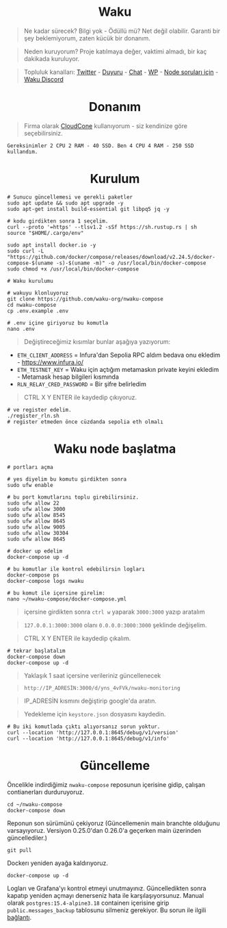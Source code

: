 <h1 align="center"> Waku </h1>

> Ne kadar sürecek? Bilgi yok - Ödüllü mü? Net değil olabilir. Garanti bir şey beklemiyorum, zaten kücük bir donanım.

> Neden kuruyorum? Proje katılmaya değer, vaktimi almadı, bir kaç dakikada kuruluyor.

> Topluluk kanalları: [Twitter](https://twitter.com/Ruesandora0) - [Duyuru](https://t.me/RuesAnnouncement) - [Chat](https://t.me/RuesChat) - [WP](https://whatsapp.com/channel/0029VaBcj7V1dAw1H2KhMk34) - [Node soruları için](https://t.me/ruesshare/13003/13004) - [Waku Discord](https://discord.gg/4DBrFfyY)

<h1 align="center"> Donanım </h1>

> Firma olarak [CloudCone](https://cloudcone.com/) kullanıyorum - siz kendinize göre seçebilirsiniz.
```
Gereksinimler 2 CPU 2 RAM - 40 SSD. Ben 4 CPU 4 RAM - 250 SSD kullandım.
```

<h1 align="center"> Kurulum </h1>

```console
# Sunucu güncellemesi ve gerekli paketler
sudo apt update && sudo apt upgrade -y
sudo apt-get install build-essential git libpq5 jq -y

# kodu girdikten sonra 1 seçelim.
curl --proto '=https' --tlsv1.2 -sSf https://sh.rustup.rs | sh
source "$HOME/.cargo/env"

sudo apt install docker.io -y
sudo curl -L "https://github.com/docker/compose/releases/download/v2.24.5/docker-compose-$(uname -s)-$(uname -m)" -o /usr/local/bin/docker-compose
sudo chmod +x /usr/local/bin/docker-compose
```
```console
# Waku kurulumu

# wakuyu klonluyoruz
git clone https://github.com/waku-org/nwaku-compose
cd nwaku-compose
cp .env.example .env

# .env içine giriyoruz bu komutla
nano .env
```

> Değiştireceğimiz kısımlar bunlar aşağıya yazıyorum:

* `ETH_CLIENT_ADDRESS` = Infura'dan Sepolia RPC aldım bedava onu ekledim - https://www.infura.io/
* `ETH_TESTNET_KEY` = Waku için açtığım metamaskın private keyini ekledim - Metamask hesap bilgileri kısmında
* `RLN_RELAY_CRED_PASSWORD` = Bir şifre belirledim

> CTRL X Y ENTER ile kaydedip çıkıyoruz.

```console
# ve register edelim.
./register_rln.sh
# register etmeden önce cüzdanda sepolia eth olmalı
```

<h1 align="center"> Waku node başlatma </h1>

```console
# portları açma

# yes diyelim bu komutu girdikten sonra
sudo ufw enable

# bu port komutlarını toplu girebilirsiniz.
sudo ufw allow 22    
sudo ufw allow 3000   
sudo ufw allow 8545   
sudo ufw allow 8645   
sudo ufw allow 9005   
sudo ufw allow 30304  
sudo ufw allow 8645

# docker up edelim
docker-compose up -d

# bu komutlar ile kontrol edebilirsin logları
docker-compose ps
docker-compose logs nwaku
```
```console
# bu komut ile içersine girelim:
nano ~/nwaku-compose/docker-compose.yml
```
> içersine girdikten sonra `ctrl w` yaparak `3000:3000` yazıp aratalım

> `127.0.0.1:3000:3000` olanı `0.0.0.0:3000:3000` şeklinde değişelim.

> CTRL X Y ENTER ile kaydedip çıkalım.

```console
# tekrar başlatalım
docker-compose down
docker-compose up -d
```

> Yaklaşık 1 saat içersine verileriniz güncellenecek

> `http://IP_ADRESİN:3000/d/yns_4vFVk/nwaku-monitoring`

> IP_ADRESİN kısmını değiştirip google'da aratın.

> Yedekleme için `keystore.json` dosyasını kaydedin.

```console
# Bu iki komutlada çıktı alıyorsanız sorun yoktur.
curl --location 'http://127.0.0.1:8645/debug/v1/version'
curl --location 'http://127.0.0.1:8645/debug/v1/info'
```

<h1 align="center"> Güncelleme </h1>

Öncelikle indirdiğimiz `nwaku-compose` reposunun içerisine gidip, çalışan contianerları durduruyoruz.

```console
cd ~/nwaku-compose
docker-compose down
```

Reponun son sürümünü çekiyoruz (Güncellemenin main branchte olduğunu varsayıyoruz. Versiyon 0.25.0'dan 0.26.0'a geçerken main üzerinden güncellediler.)
```console
git pull
```

Dockerı yeniden ayağa kaldırıyoruz.
```console
docker-compose up -d
```

Logları ve Grafana'yı kontrol etmeyi unutmayınız. Güncelledikten sonra kapatıp yeniden açmayı denerseniz hata ile karşılaşıyorsunuz. Manual olarak `postgres:15.4-alpine3.18` containerı içerisine girip `public.messages_backup` tablosunu silmeniz gerekiyor. Bu sorun ile ilgili [bağlantı](https://github.com/waku-org/nwaku-compose/issues/75).


